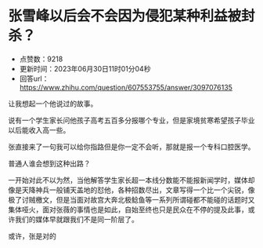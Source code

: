 # 张雪峰以后会不会因为侵犯某种利益被封杀？
- 点赞数：9218
- 更新时间：2023年06月30日11时01分04秒
- 回答url：https://www.zhihu.com/question/607553755/answer/3097076135
<body>
 <p data-pid="-1T-LwaN">让我想起一个他说过的故事。</p>
 <p data-pid="aKEfahmP">说有一个学生家长问他孩子高考五百多分报哪个专业，但是家境贫寒希望孩子毕业以后能收入高一些。</p>
 <p data-pid="ej-f3B1Q">张直接来了一句我可以给你指路但是你一定不会听，那就是报一个专科口腔医学。</p>
 <p data-pid="viIposhU">普通人谁会想到这种出路？</p>
 <p data-pid="m_f6obTp">一开始对此不以为然，当他解答学生家长超一本线分数能不能报新闻学时，媒体却像是天降神兵一般铺天盖地的怼他，各种招数尽出，文章写得一个比一个尖锐，像极了讨贼檄文，但是当面对故宫大奔北极鲶鱼等一系列所谓碰都不能碰的话题时又集体哑火，面对张薇的事情也是如此，自始至终也只是民众在不停的提及此事，或许我们的媒体早就跟我们不是同一阶层了。</p>
 <p data-pid="uV8fPYsZ">或许，张是对的</p>
 <p></p>
</body>